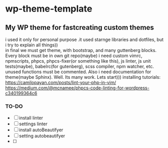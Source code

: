 # wp-theme-template  
## My WP theme for fastcreating custom themes
i used it only for personal purpose .it used starnge libraries and dotfiles, but i try to explain all things))  
in final we must get theme, with bootstrap, and many guttenberg blocks. Every block must be in own git repo(maybe)
i need custom vimrc, npmscripts, phpcs, phpcs-fixer(or something like this), js linter, js unit tests(maybe), babelrc(for gutenberg), scss compiler, npm watcher, etc.
unused functions must be commented. Also i need documentation for theme(maybe Sphinx). Well. Its many work. Lets start)))
installing tutorials:
https://camilopayan.com/posts/lint-your-php-in-vim/
https://medium.com/@mcnamee/phpcs-code-linting-for-wordpress-c340199364c6
### TO-DO
 - [ ] install linter  
 - [ ] settings linter  
 - [ ] install autoBeautifyer  
 - [ ] setting autobeautifyer  
 - [ ] 


